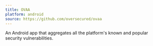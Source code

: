 ```yaml
---
title: OVAA
platform: android
source: https://github.com/oversecured/ovaa
---
```


An Android app that aggregates all the platform's known and popular security vulnerabilities.
